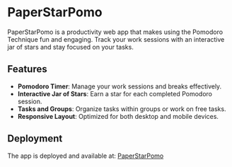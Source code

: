 # PaperStarPomo

PaperStarPomo is a productivity web app that makes using the Pomodoro Technique fun and engaging. Track your work sessions with an interactive jar of stars and stay focused on your tasks.

## Features

- **Pomodoro Timer**: Manage your work sessions and breaks effectively.
- **Interactive Jar of Stars**: Earn a star for each completed Pomodoro session.
- **Tasks and Groups**: Organize tasks within groups or work on free tasks.
- **Responsive Layout**: Optimized for both desktop and mobile devices.

## Deployment

The app is deployed and available at: [PaperStarPomo](https://alicyang.github.io/PaperStarPomo/)
